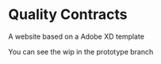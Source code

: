 # Quality Contracts

A website based on a Adobe XD template

You can see the wip in the prototype branch
